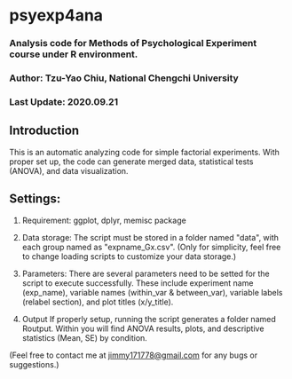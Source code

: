 # psyexp4ana
### Analysis code for Methods of Psychological Experiment course under R environment.
### Author: Tzu-Yao Chiu, National Chengchi University
### Last Update: 2020.09.21

## Introduction
This is an automatic analyzing code for simple factorial experiments.
With proper set up, the code can generate merged data, statistical tests (ANOVA), and data visualization.

## Settings: 
1. Requirement: ggplot, dplyr, memisc package

2. Data storage: 
The script must be stored in a folder named "data", with each group named as "expname_Gx.csv".
(Only for simplicity, feel free to change loading scripts to customize your data storage.)

3. Parameters: 
There are several parameters need to be setted for the script to execute successfully.
These include experiment name (exp_name), variable names (within_var & between_var), variable labels (relabel section), and plot titles (x/y_title).

4. Output
If properly setup, running the script generates a folder named Routput.
Within you will find ANOVA results, plots, and descriptive statistics (Mean, SE) by condition.

(Feel free to contact me at jimmy171778@gmail.com for any bugs or suggestions.)
